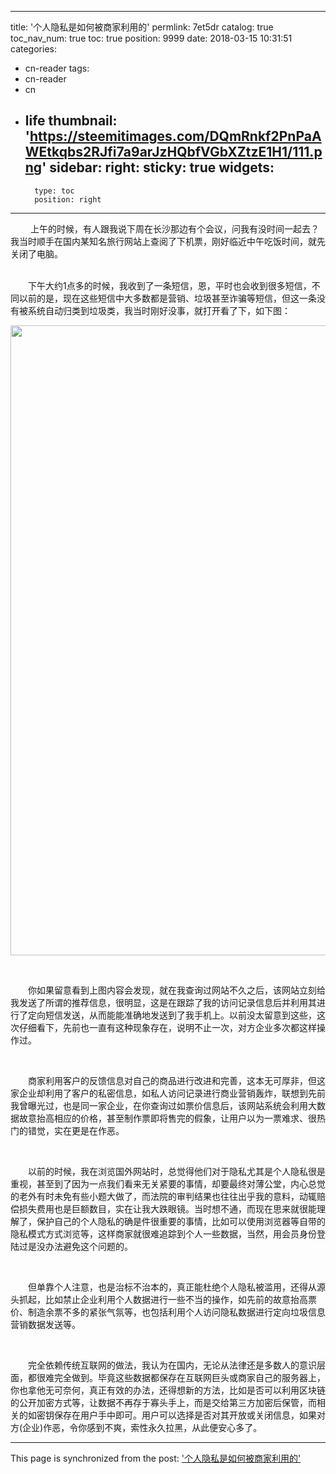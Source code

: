 
---
title: '个人隐私是如何被商家利用的'
permlink: 7et5dr
catalog: true
toc_nav_num: true
toc: true
position: 9999
date: 2018-03-15 10:31:51
categories:
- cn-reader
tags:
- cn-reader
- cn
- life
thumbnail: 'https://steemitimages.com/DQmRnkf2PnPaAWEtkqbs2RJfi7a9arJzHQbfVGbXZtzE1H1/111.png'
sidebar:
    right:
        sticky: true
widgets:
    -
        type: toc
        position: right
---


<html>
<p>&nbsp;　　上午的时候，有人跟我说下周在长沙那边有个会议，问我有没时间一起去？我当时顺手在国内某知名旅行网站上查阅了下机票，刚好临近中午吃饭时间，就先关闭了电脑。<br>
&nbsp;</p>
<p>　　下午大约1点多的时候，我收到了一条短信，恩，平时也会收到很多短信，不同以前的是，现在这些短信中大多数都是营销、垃圾甚至诈骗等短信，但这一条没有被系统自动归类到垃圾类，我当时刚好没事，就打开看了下，如下图：&nbsp;</p>
<p><img src="https://steemitimages.com/DQmRnkf2PnPaAWEtkqbs2RJfi7a9arJzHQbfVGbXZtzE1H1/111.png" width="556" height="1008"/></p>
<p><br></p>
<p>　　你如果留意看到上图内容会发现，就在我查询过网站不久之后，该网站立刻给我发送了所谓的推荐信息，很明显，这是在跟踪了我的访问记录信息后并利用其进行了定向短信发送，从而能能准确地发送到了我手机上。以前没太留意到这些，这次仔细看下，先前也一直有这种现象存在，说明不止一次，对方企业多次都这样操作过。</p>
<p><br></p>
<p>　　商家利用客户的反馈信息对自己的商品进行改进和完善，这本无可厚非，但这家企业却利用了客户的私密信息，如私人访问记录进行商业营销轰炸，联想到先前我曾曝光过，也是同一家企业，在你查询过如票价信息后，该网站系统会利用大数据故意抬高相应的价格，甚至制作票即将售完的假象，让用户以为一票难求、很热门的错觉，实在更是在作恶。</p>
<p><br></p>
<p>　　以前的时候，我在浏览国外网站时，总觉得他们对于隐私尤其是个人隐私很是重视，甚至到了因为一点我们看来无关紧要的事情，却要最终对薄公堂，内心总觉的老外有时未免有些小题大做了，而法院的审判结果也往往出乎我的意料，动辄赔偿损失费用也是巨额数目，实在让我大跌眼镜。当时想不通，而现在思来就很能理解了，保护自己的个人隐私的确是件很重要的事情，比如可以使用浏览器等自带的隐私模式方式浏览等，这样商家就很难追踪到个人一些数据，当然，用会员身份登陆过是没办法避免这个问题的。</p>
<p><br></p>
<p>　　但单靠个人注意，也是治标不治本的，真正能杜绝个人隐私被滥用，还得从源头抓起，比如禁止企业利用个人数据进行一些不当的操作，如先前的故意抬高票价、制造余票不多的紧张气氛等，也包括利用个人访问隐私数据进行定向垃圾信息营销数据发送等。</p>
<p><br></p>
<p>　　完全依赖传统互联网的做法，我认为在国内，无论从法律还是多数人的意识层面，都很难完全做到。毕竟这些数据都保存在互联网巨头或商家自己的服务器上，你也拿他无可奈何，真正有效的办法，还得想新的方法，比如是否可以利用区块链的公开加密方式等，让数据不再存于寡头手上，而是交给第三方加密后保管，而相关的如密钥保存在用户手中即可。用户可以选择是否对其开放或关闭信息，如果对方(企业)作恶，令你感到不爽，索性永久拉黑，从此便安心多了。</p>
</html>

- - -

This page is synchronized from the post: ['个人隐私是如何被商家利用的'](https://steemit.com/@rivalhw/7et5dr)
